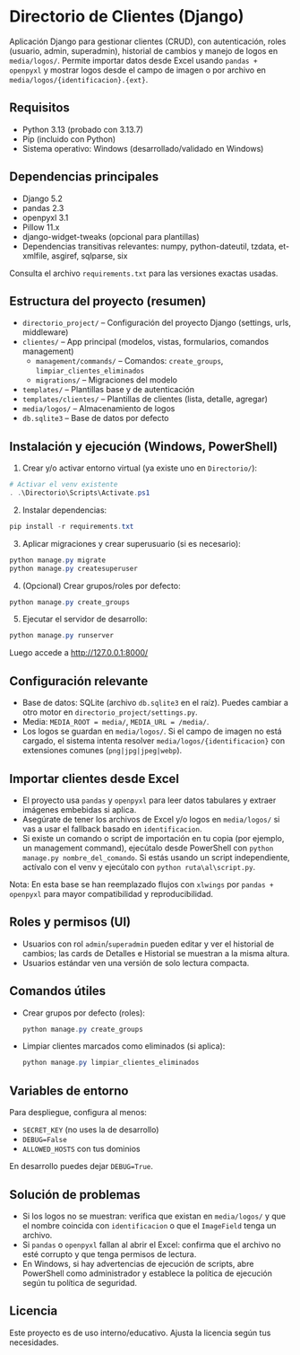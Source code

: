 # Directorio de Clientes (Django)

Aplicación Django para gestionar clientes (CRUD), con autenticación, roles (usuario, admin, superadmin), historial de cambios y manejo de logos en `media/logos/`. Permite importar datos desde Excel usando `pandas + openpyxl` y mostrar logos desde el campo de imagen o por archivo en `media/logos/{identificacion}.{ext}`.

## Requisitos

- Python 3.13 (probado con 3.13.7)
- Pip (incluido con Python)
- Sistema operativo: Windows (desarrollado/validado en Windows)

## Dependencias principales

- Django 5.2
- pandas 2.3
- openpyxl 3.1
- Pillow 11.x
- django-widget-tweaks (opcional para plantillas)
- Dependencias transitivas relevantes: numpy, python-dateutil, tzdata, et-xmlfile, asgiref, sqlparse, six

Consulta el archivo `requirements.txt` para las versiones exactas usadas.

## Estructura del proyecto (resumen)

- `directorio_project/` – Configuración del proyecto Django (settings, urls, middleware)
- `clientes/` – App principal (modelos, vistas, formularios, comandos management)
  - `management/commands/` – Comandos: `create_groups`, `limpiar_clientes_eliminados`
  - `migrations/` – Migraciones del modelo
- `templates/` – Plantillas base y de autenticación
- `templates/clientes/` – Plantillas de clientes (lista, detalle, agregar)
- `media/logos/` – Almacenamiento de logos
- `db.sqlite3` – Base de datos por defecto

## Instalación y ejecución (Windows, PowerShell)

1) Crear y/o activar entorno virtual (ya existe uno en `Directorio/`):

```powershell
# Activar el venv existente
. .\Directorio\Scripts\Activate.ps1
```

2) Instalar dependencias:

```powershell
pip install -r requirements.txt
```

3) Aplicar migraciones y crear superusuario (si es necesario):

```powershell
python manage.py migrate
python manage.py createsuperuser
```

4) (Opcional) Crear grupos/roles por defecto:

```powershell
python manage.py create_groups
```

5) Ejecutar el servidor de desarrollo:

```powershell
python manage.py runserver
```

Luego accede a http://127.0.0.1:8000/

## Configuración relevante

- Base de datos: SQLite (archivo `db.sqlite3` en el raíz). Puedes cambiar a otro motor en `directorio_project/settings.py`.
- Media: `MEDIA_ROOT = media/`, `MEDIA_URL = /media/`.
- Los logos se guardan en `media/logos/`. Si el campo de imagen no está cargado, el sistema intenta resolver `media/logos/{identificacion}` con extensiones comunes (`png|jpg|jpeg|webp`).

## Importar clientes desde Excel

- El proyecto usa `pandas` y `openpyxl` para leer datos tabulares y extraer imágenes embebidas si aplica.
- Asegúrate de tener los archivos de Excel y/o logos en `media/logos/` si vas a usar el fallback basado en `identificacion`.
- Si existe un comando o script de importación en tu copia (por ejemplo, un management command), ejecútalo desde PowerShell con `python manage.py nombre_del_comando`. Si estás usando un script independiente, actívalo con el venv y ejecútalo con `python ruta\al\script.py`.

Nota: En esta base se han reemplazado flujos con `xlwings` por `pandas + openpyxl` para mayor compatibilidad y reproducibilidad.

## Roles y permisos (UI)

- Usuarios con rol `admin`/`superadmin` pueden editar y ver el historial de cambios; las cards de Detalles e Historial se muestran a la misma altura.
- Usuarios estándar ven una versión de solo lectura compacta.

## Comandos útiles

- Crear grupos por defecto (roles):
  ```powershell
  python manage.py create_groups
  ```
- Limpiar clientes marcados como eliminados (si aplica):
  ```powershell
  python manage.py limpiar_clientes_eliminados
  ```

## Variables de entorno

Para despliegue, configura al menos:
- `SECRET_KEY` (no uses la de desarrollo)
- `DEBUG=False`
- `ALLOWED_HOSTS` con tus dominios

En desarrollo puedes dejar `DEBUG=True`.

## Solución de problemas

- Si los logos no se muestran: verifica que existan en `media/logos/` y que el nombre coincida con `identificacion` o que el `ImageField` tenga un archivo.
- Si `pandas` o `openpyxl` fallan al abrir el Excel: confirma que el archivo no esté corrupto y que tenga permisos de lectura.
- En Windows, si hay advertencias de ejecución de scripts, abre PowerShell como administrador y establece la política de ejecución según tu política de seguridad.

## Licencia

Este proyecto es de uso interno/educativo. Ajusta la licencia según tus necesidades.
